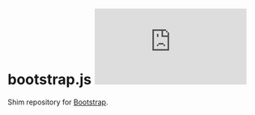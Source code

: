 # bootstrap.js [![spm version](http://spmjs.io/badge/bootstrap.js)](http://spmjs.io/package/bootstrap.js)

Shim repository for [Bootstrap](http://getbootstrap.com/).

